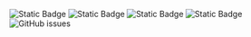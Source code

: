 ![Static Badge](https://img.shields.io/badge/blacklists-60-000000) ![Static Badge](https://img.shields.io/badge/blacklisted-3100677-cc0000) ![Static Badge](https://img.shields.io/badge/whitelisted-2244-00CC00) ![Static Badge](https://img.shields.io/badge/streaming_blacklist-28107-000000) ![GitHub issues](https://img.shields.io/github/issues/fabriziosalmi/blacklists)
